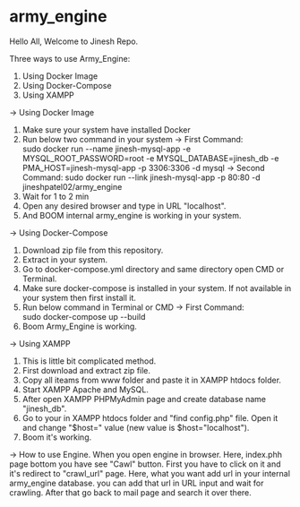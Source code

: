# army_engine
Hello All,
Welcome to Jinesh Repo.

Three ways to use Army_Engine:
1) Using Docker Image
2) Using Docker-Compose 
3) Using XAMPP

-> Using Docker Image
1) Make sure your system have installed Docker
2) Run below two command in your system
  -> First Command:    
  sudo docker run --name jinesh-mysql-app -e MYSQL_ROOT_PASSWORD=root -e MYSQL_DATABASE=jinesh_db -e PMA_HOST=jinesh-mysql-app -p 3306:3306 -d mysql
  -> Second Command: 
  sudo docker run --link jinesh-mysql-app -p 80:80 -d jineshpatel02/army_engine
3) Wait for 1 to 2 min
4) Open any desired browser and type in URL "localhost".
5) And BOOM internal army_engine is working in your system.

-> Using Docker-Compose
1) Download zip file from this repository.
2) Extract in your system.
3) Go to docker-compose.yml directory and same directory open CMD or Terminal.
4) Make sure docker-compose is installed in your system. If not available in your system then first install it.
5) Run below command in Terminal or CMD
   -> First Command:    
   sudo docker-compose up --build
6) Boom Army_Engine is working.

-> Using XAMPP
1) This is little bit complicated method.
2) First download and extract zip file.
3) Copy all iteams from www folder and paste it in XAMPP htdocs folder.
4) Start XAMPP Apache and MySQL.
5) After open XAMPP PHPMyAdmin page and create database name "jinesh_db".
6) Go to your in XAMPP htdocs folder and "find config.php" file. Open it and change "$host=" value (new value is $host="localhost").
7) Boom it's working.

-> How to use Engine.
When you open engine in browser. Here, index.phh page bottom you have see "Cawl" button.
First you have to click on it and it's redirect to "crawl_url" page. Here, what you want add url in your internal army_engine database. you can add that url in URL input and wait for crawling. After that go back to mail page and search it over there.
